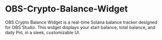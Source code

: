 # OBS-Crypto-Balance-Widget
OBS Crypto Balance Widget is a real-time Solana balance tracker designed for OBS Studio. This widget displays your start balance, total balance, and daily PnL in a sleek, customizable UI.
